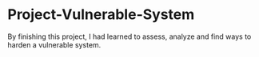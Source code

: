 # Project-Vulnerable-System
By finishing this project, I had learned to assess, analyze and find ways to harden a vulnerable system.
